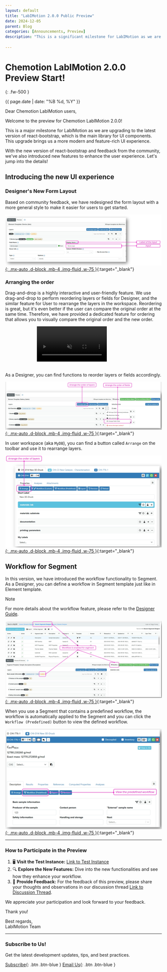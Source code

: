 ```yaml
---
layout: default
title: "LabIMotion 2.0.0 Public Preview"
date: 2024-12-05
parent: Blog
categories: [Announcements, Preview]
description: "This is a significant milestone for LabIMotion as we are upgrading to the latest version of react-bootstrap, the main library for UI components. We have also introduced new features to enhance the user experience."

---
```


# Chemotion LabIMotion 2.0.0 Preview Start!
{: .fw-500 }

<time datetime="{{ page.date | date_to_xmlschema }}">{{ page.date | date: "%B %d, %Y" }}</time>

Dear Chemotion LabIMotion users,

Welcome to the preview for Chemotion LabIMotion 2.0.0!

This is a major milestone for LabIMotion as we are upgrading to the latest version of react-bootstrap, which is the main library for UI components. This upgrade brings us a more modern and feature-rich UI experience.

With the new version of react-bootstrap and feedback from the community, we've also introduced new features to enhance the user experience. Let's jump into the details!

## Introducing the new UI experience

### Designer's New Form Layout

Based on community feedback, we have redesigned the form layout with a more general style to make it easier for users to get started.

[![Form Layout](../assets/images/posts/2024-12-03-announcing-labimotion-2-0-0-preview/form-layout.png){: .mx-auto .d-block .mb-4 .img-fluid .w-75 }](../assets/images/posts/2024-12-03-announcing-labimotion-2-0-0-preview/form-layout.png){:target="_blank"}

### Arranging the order

Drag-and-drop is a highly interactive and user-friendly feature. We use drag-and-drop to perform reordering layers or fields for Designer, and the similar feature for User to rearrange the layers in the workspace. Reordering is great, but it's even better if the user can compare the original order at the same time. Therefore, we have provided a dedicated feature for ordering that allows you to visually compare the original order and the new order.

<div style="display: flex; justify-content: center;">
  <a href="../assets/images/posts/2024-12-03-announcing-labimotion-2-0-0-preview/arrange-layers.mp4" target="_blank" style="display: block;">
    <video width="75%" controls autoplay loop muted>
      <source src="../assets/images/posts/2024-12-03-announcing-labimotion-2-0-0-preview/arrange-layers.mp4" type="video/mp4">
      Your browser does not support the video tag.
    </video>
  </a>
</div>

<br>

As a Designer, you can find functions to reorder layers or fields accordingly.

[![Arrange for Designer](../assets/images/posts/2024-12-03-announcing-labimotion-2-0-0-preview/arrange-for-designer.png){: .mx-auto .d-block .mb-4 .img-fluid .w-75 }](../assets/images/posts/2024-12-03-announcing-labimotion-2-0-0-preview/arrange-for-designer.png){:target="_blank"}


In user workspace (aka `MyDB`), you can find a button called `Arrange` on the toolbar and use it to rearrange layers.


[![Arrange for User](../assets/images/posts/2024-12-03-announcing-labimotion-2-0-0-preview/arrange-for-user.png){: .mx-auto .d-block .mb-4 .img-fluid .w-75 }](../assets/images/posts/2024-12-03-announcing-labimotion-2-0-0-preview/arrange-for-user.png){:target="_blank"}

## Workflow for Segment

In this version, we have introduced the workflow functionality to Segment. As a Designer, you can define a workflow in Segment template just like in Element template.

> [!NOTE]
> For more details about the workflow feature, please refer to the [Designer Guide](https://www.chemotion.net/docs/labimotion/guides/designer/workflow).

[![Workflow for Segment Designer](../assets/images/posts/2024-12-03-announcing-labimotion-2-0-0-preview/workflow-segment-designer.png){: .mx-auto .d-block .mb-4 .img-fluid .w-75 }](../assets/images/posts/2024-12-03-announcing-labimotion-2-0-0-preview/workflow-segment-designer.png){:target="_blank"}

When you use a Segment that contains a predefined workflow, the workflow is automatically applied to the Segment and you can click the `Workflow (Predefined)` button to view the defined workflow.

[![Workflow for Segment User](../assets/images/posts/2024-12-03-announcing-labimotion-2-0-0-preview/workflow-segment-user.png){: .mx-auto .d-block .mb-4 .img-fluid .w-75 }](../assets/images/posts/2024-12-03-announcing-labimotion-2-0-0-preview/workflow-segment-user.png){:target="_blank"}

---

### How to Participate in the Preview

1. 🖥️ **Visit the Test Instance:** [Link to Test Instance](https://labimotion-stage.ibcs.kit.edu/home)
2. 🔍 **Explore the New Features:** Dive into the new functionalities and see how they enhance your workflow.
3. 💬 **Provide Feedback:** For the feedback of this preview, please share your thoughts and observations in our discussion thread [Link to Discussion Thread](https://github.com/LabIMotion/labimotion/discussions/38).

We appreciate your participation and look forward to your feedback.

Thank you!


Best regards,<br>
LabIMotion Team

---

### Subscribe to Us!

Get the latest development updates, tips, and best practices.

[<i class="bi bi-newspaper"></i> Subscribe](https://www.lists.kit.edu/sympa/subscribe/labimotion-users){: .btn .btn-blue }
[<i class="bi bi-envelope-at"></i> Email Us](mailto:chemotion-labimotion@lists.kit.edu){: .btn .btn-blue }
